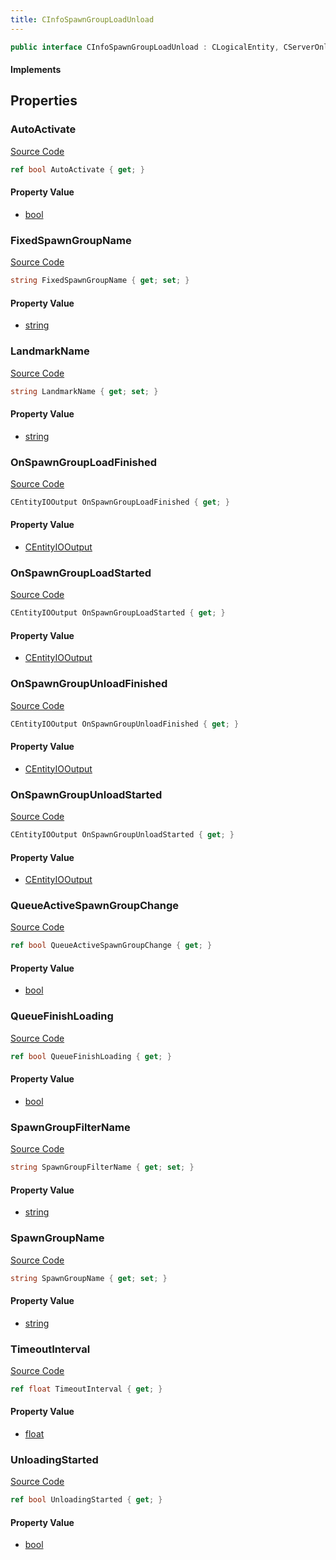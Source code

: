 ```yaml
---
title: CInfoSpawnGroupLoadUnload
---
```


```csharp
public interface CInfoSpawnGroupLoadUnload : CLogicalEntity, CServerOnlyEntity, CBaseEntity, CEntityInstance, ISchemaClass<CEntityInstance>, ISchemaClass<CBaseEntity>, ISchemaClass<CServerOnlyEntity>, ISchemaClass<CLogicalEntity>, ISchemaClass<CInfoSpawnGroupLoadUnload>, ISchemaField, ISchemaClass, INativeHandle
```

#### Implements

## Properties

### AutoActivate

[Source Code](https://github.com/swiftly-solution/swiftlys2/blob/main/managed/src/SwiftlyS2.Generated/Schemas/Interfaces/CInfoSpawnGroupLoadUnload.cs#L35)

```csharp
ref bool AutoActivate { get; }
```

#### Property Value

- [bool](https://learn.microsoft.com/dotnet/api/system.boolean)

### FixedSpawnGroupName

[Source Code](https://github.com/swiftly-solution/swiftlys2/blob/main/managed/src/SwiftlyS2.Generated/Schemas/Interfaces/CInfoSpawnGroupLoadUnload.cs#L31)

```csharp
string FixedSpawnGroupName { get; set; }
```

#### Property Value

- [string](https://learn.microsoft.com/dotnet/api/system.string)

### LandmarkName

[Source Code](https://github.com/swiftly-solution/swiftlys2/blob/main/managed/src/SwiftlyS2.Generated/Schemas/Interfaces/CInfoSpawnGroupLoadUnload.cs#L29)

```csharp
string LandmarkName { get; set; }
```

#### Property Value

- [string](https://learn.microsoft.com/dotnet/api/system.string)

### OnSpawnGroupLoadFinished

[Source Code](https://github.com/swiftly-solution/swiftlys2/blob/main/managed/src/SwiftlyS2.Generated/Schemas/Interfaces/CInfoSpawnGroupLoadUnload.cs#L19)

```csharp
CEntityIOOutput OnSpawnGroupLoadFinished { get; }
```

#### Property Value

- [CEntityIOOutput](/docs/api/shared/schemadefinitions/centityiooutput)

### OnSpawnGroupLoadStarted

[Source Code](https://github.com/swiftly-solution/swiftlys2/blob/main/managed/src/SwiftlyS2.Generated/Schemas/Interfaces/CInfoSpawnGroupLoadUnload.cs#L17)

```csharp
CEntityIOOutput OnSpawnGroupLoadStarted { get; }
```

#### Property Value

- [CEntityIOOutput](/docs/api/shared/schemadefinitions/centityiooutput)

### OnSpawnGroupUnloadFinished

[Source Code](https://github.com/swiftly-solution/swiftlys2/blob/main/managed/src/SwiftlyS2.Generated/Schemas/Interfaces/CInfoSpawnGroupLoadUnload.cs#L23)

```csharp
CEntityIOOutput OnSpawnGroupUnloadFinished { get; }
```

#### Property Value

- [CEntityIOOutput](/docs/api/shared/schemadefinitions/centityiooutput)

### OnSpawnGroupUnloadStarted

[Source Code](https://github.com/swiftly-solution/swiftlys2/blob/main/managed/src/SwiftlyS2.Generated/Schemas/Interfaces/CInfoSpawnGroupLoadUnload.cs#L21)

```csharp
CEntityIOOutput OnSpawnGroupUnloadStarted { get; }
```

#### Property Value

- [CEntityIOOutput](/docs/api/shared/schemadefinitions/centityiooutput)

### QueueActiveSpawnGroupChange

[Source Code](https://github.com/swiftly-solution/swiftlys2/blob/main/managed/src/SwiftlyS2.Generated/Schemas/Interfaces/CInfoSpawnGroupLoadUnload.cs#L39)

```csharp
ref bool QueueActiveSpawnGroupChange { get; }
```

#### Property Value

- [bool](https://learn.microsoft.com/dotnet/api/system.boolean)

### QueueFinishLoading

[Source Code](https://github.com/swiftly-solution/swiftlys2/blob/main/managed/src/SwiftlyS2.Generated/Schemas/Interfaces/CInfoSpawnGroupLoadUnload.cs#L41)

```csharp
ref bool QueueFinishLoading { get; }
```

#### Property Value

- [bool](https://learn.microsoft.com/dotnet/api/system.boolean)

### SpawnGroupFilterName

[Source Code](https://github.com/swiftly-solution/swiftlys2/blob/main/managed/src/SwiftlyS2.Generated/Schemas/Interfaces/CInfoSpawnGroupLoadUnload.cs#L27)

```csharp
string SpawnGroupFilterName { get; set; }
```

#### Property Value

- [string](https://learn.microsoft.com/dotnet/api/system.string)

### SpawnGroupName

[Source Code](https://github.com/swiftly-solution/swiftlys2/blob/main/managed/src/SwiftlyS2.Generated/Schemas/Interfaces/CInfoSpawnGroupLoadUnload.cs#L25)

```csharp
string SpawnGroupName { get; set; }
```

#### Property Value

- [string](https://learn.microsoft.com/dotnet/api/system.string)

### TimeoutInterval

[Source Code](https://github.com/swiftly-solution/swiftlys2/blob/main/managed/src/SwiftlyS2.Generated/Schemas/Interfaces/CInfoSpawnGroupLoadUnload.cs#L33)

```csharp
ref float TimeoutInterval { get; }
```

#### Property Value

- [float](https://learn.microsoft.com/dotnet/api/system.single)

### UnloadingStarted

[Source Code](https://github.com/swiftly-solution/swiftlys2/blob/main/managed/src/SwiftlyS2.Generated/Schemas/Interfaces/CInfoSpawnGroupLoadUnload.cs#L37)

```csharp
ref bool UnloadingStarted { get; }
```

#### Property Value

- [bool](https://learn.microsoft.com/dotnet/api/system.boolean)

